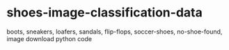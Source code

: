 # shoes-image-classification-data
boots, sneakers, loafers, sandals, flip-flops, soccer-shoes, no-shoe-found, image download python code
